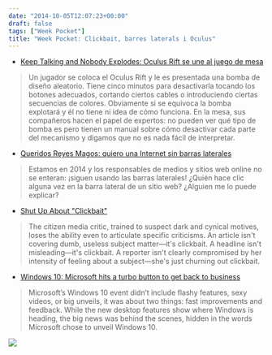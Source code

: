 ```yaml
---
date: "2014-10-05T12:07:23+00:00"
draft: false
tags: ["Week Pocket"]
title: "Week Pocket: Clickbait, barres laterals i Oculus"
---
```

<!-- more -->

- [Keep Talking and Nobody Explodes: Oculus Rift se une al juego de mesa](http://www.anaitgames.com/articulos/keep-talking-and-nobody-explodes-oculus-rift)

> Un jugador se coloca el Oculus Rift y le es presentada una bomba de diseño aleatorio. Tiene cinco minutos para desactivarla tocando los botones adecuados, cortando ciertos cables o introduciendo ciertas secuencias de colores. Obviamente si se equivoca la bomba explotará y él no tiene ni idea de cómo funciona. En la mesa, sus compañeros hacen el papel de expertos: no pueden ver qué tipo de bomba es pero tienen un manual sobre cómo desactivar cada parte del mecanismo y digamos que no es nada fácil de interpretar. 

- [Queridos Reyes Magos: quiero una Internet sin barras laterales](http://www.javipas.com/2014/09/29/7947/)

> Estamos en 2014 y los responsables de medios y sitios web online no se enteran: ¡siguen usando las barras laterales! ¿Quién hace clic alguna vez en la barra lateral de un sitio web? ¿Alguien me lo puede explicar?

- [Shut Up About "Clickbait"](http://theconcourse.deadspin.com/shut-up-about-clickbait-1551902024)

> The citizen media critic, trained to suspect dark and cynical motives, loses the ability even to articulate specific criticisms. An article isn't covering dumb, useless subject matter—it's clickbait. A headline isn't misleading—it's clickbait. A reporter isn't clearly compromised by her intensity of feeling about a subject—she's just churning out clickbait.

- [Windows 10: Microsoft hits a turbo button to get back to business](http://www.theverge.com/2014/10/1/6880953/windows-10-microsoft-hits-a-turbo-button-to-get-back-to-business)

> Microsoft’s Windows 10 event didn’t include flashy features, sexy videos, or big unveils, it was about two things: fast improvements and feedback. While the new desktop features show where Windows is heading, the big news was behind the scenes, hidden in the words Microsoft chose to unveil Windows 10.

<img id="splash" src="https://farm6.staticflickr.com/5588/14731146063_d9eff23d09_h.jpg"/>